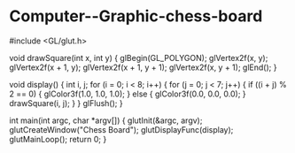 # Computer--Graphic-chess-board

#include <GL/glut.h>

void drawSquare(int x, int y)
{
    glBegin(GL_POLYGON);
    glVertex2f(x, y);
    glVertex2f(x + 1, y);
    glVertex2f(x + 1, y + 1);
    glVertex2f(x, y + 1);
    glEnd();
}

void display()
{
    int i, j;
    for (i = 0; i < 8; i++)
    {
        for (j = 0; j < 7; j++)
        {
            if ((i + j) % 2 == 0)
            {
                glColor3f(1.0, 1.0, 1.0);
            }
            else
            {
                glColor3f(0.0, 0.0, 0.0);
            }
            drawSquare(i, j);
        }
    }
    glFlush();
}

int main(int argc, char *argv[])
{
    glutInit(&argc, argv);
    glutCreateWindow("Chess Board");
    glutDisplayFunc(display);
    glutMainLoop();
    return 0;
}
